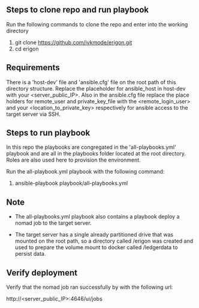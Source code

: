 
## Steps to clone repo and run playbook
Run the following commands to clone the repo and enter into the working directory
1. git clone https://github.com/iykmode/erigon.git
2. cd erigon 

## Requirements
There is a 'host-dev' file and 'ansible.cfg' file on the root path of this directory structure.
Replace the placeholder for ansible_host in host-dev with your <server_public_IP>.
Also in the ansible.cfg file replace the place holders for remote_user and private_key_file with the <remote_login_user> and your <location_to_private_key> respectively for ansible access to the target server via SSH.

## Steps to run playbook

In this repo the playbooks are congregated in the 'all-playbooks.yml' playbook and are all in the playbooks folder located at the root directory. Roles are also used here to provision the environment.

Run the all-playbook.yml playbook with the following command:

1. ansible-playbook playbook/all-playbooks.yml 

## Note
- The all-playbooks.yml playbook also contains a playbook deploy a nomad job to the target server.

- The target server has a single already partitioned drive that was mounted on the root path, so a directory called /erigon was created and used to prepare the volume mount to docker called /ledgerdata to persist data. 
 
## Verify deployment
Verify that the nomad job ran successfully by with the following url:

http://<server_public_IP>:4646/ui/jobs

